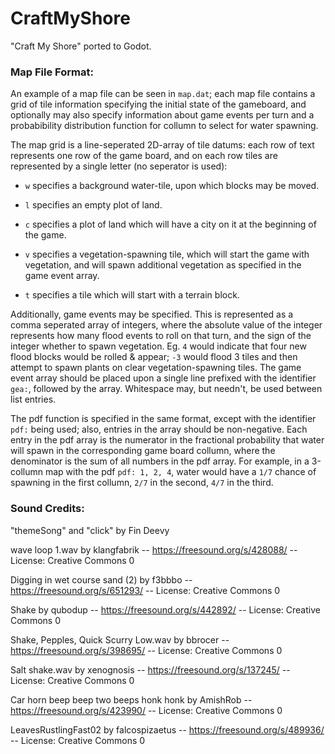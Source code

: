 # CraftMyShore
 "Craft My Shore" ported to Godot.

### Map File Format:

An example of a map file can be seen in `map.dat`; each map file contains a grid of tile information specifying the initial state of the gameboard, and optionally may also specify information about game events per turn and a probabibility distribution function for collumn to select for water spawning.

The map grid is a line-seperated 2D-array of tile datums: each row of text represents one row of the game board, and on each row tiles are represented by a single letter (no seperator is used):

- `w` specifies a background water-tile, upon which blocks may be moved.

- `l` specifies an empty plot of land.

- `c` specifies a plot of land which will have a city on it at the beginning of the game.

- `v` specifies a vegetation-spawning tile, which will start the game with vegetation, and will spawn additional vegetation as specified in the game event array.

- `t` specifies a tile which will start with a terrain block.

Additionally, game events may be specified. This is represented as a comma seperated array of integers, where the absolute value of the integer represents how many flood events to roll on that turn, and the sign of the integer whether to spawn vegetation. Eg. `4` would indicate that four new flood blocks would be rolled & appear; `-3` would flood 3 tiles and then attempt to spawn plants on clear vegetation-spawning tiles. The game event array should be placed upon a single line prefixed with the identifier `gea:`, followed by the array. Whitespace may, but needn't, be used between list entries.

The pdf function is specified in the same format, except with the identifier `pdf:` being used; also, entries in the array should be non-negative. Each entry in the pdf array is the numerator in the fractional probability that water will spawn in the corresponding game board collumn, where the denominator is the sum of all numbers in the pdf array. For example, in a 3-collumn map with the pdf `pdf: 1, 2, 4`, water would have a `1/7` chance of spawning in the first collumn, `2/7` in the second, `4/7` in the third.

### Sound Credits:

"themeSong" and "click" by Fin Deevy

wave loop 1.wav by klangfabrik -- https://freesound.org/s/428088/ -- License: Creative Commons 0

Digging in wet course sand (2) by f3bbbo -- https://freesound.org/s/651293/ -- License: Creative Commons 0

Shake by qubodup -- https://freesound.org/s/442892/ -- License: Creative Commons 0

Shake, Pepples, Quick Scurry Low.wav by bbrocer -- https://freesound.org/s/398695/ -- License: Creative Commons 0

Salt shake.wav by xenognosis -- https://freesound.org/s/137245/ -- License: Creative Commons 0

Car horn beep beep two beeps honk honk by AmishRob -- https://freesound.org/s/423990/ -- License: Creative Commons 0

LeavesRustlingFast02 by falcospizaetus -- https://freesound.org/s/489936/ -- License: Creative Commons 0
